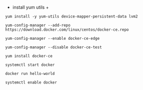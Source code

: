 * install yum utils +
```
yum install -y yum-utils device-mapper-persistent-data lvm2
```
```
yum-config-manager --add-repo https://download.docker.com/linux/centos/docker-ce.repo
```
```
yum-config-manager --enable docker-ce-edge
```
```
yum-config-manager --disable docker-ce-test
```
```
yum install docker-ce
```
```
systemctl start docker
```
```
docker run hello-world
```
```
systemctl enable docker
```
